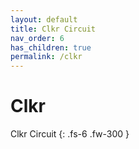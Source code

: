 ```yaml
---
layout: default
title: Clkr Circuit
nav_order: 6
has_children: true
permalink: /clkr
---
```


# Clkr

Clkr Circuit
{: .fs-6 .fw-300 }
